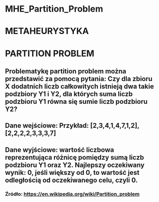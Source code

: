# MHE_Partition_Problem

# METAHEURYSTYKA

# PARTITION PROBLEM

## Problematykę partition problem można przedstawić za pomocą pytania: Czy dla zbioru X dodatnich liczb całkowitych istnieją dwa takie podzbiory Y1 i Y2, dla których suma liczb podzbioru Y1 równa się sumie liczb podzbioru Y2?

## Dane wejściowe: Przykład: [2,3,4,1,4,7,1,2], [2,2,2,2,3,3,3,7]

## Dane wyjściowe: wartość liczbowa reprezentująca różnicę pomiędzy sumą liczb podzbioru Y1 oraz Y2. Najlepszy oczekiwany wynik: 0, jeśli większy od 0, to wartość jest odległością od oczekiwanego celu, czyli 0.

### Źródło: https://en.wikipedia.org/wiki/Partition_problem
